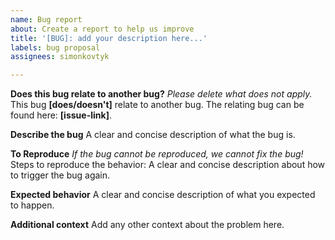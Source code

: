 ```yaml
---
name: Bug report
about: Create a report to help us improve
title: '[BUG]: add your description here...'
labels: bug proposal
assignees: simonkovtyk

---
```


**Does this bug relate to another bug?**
*Please delete what does not apply.*
This bug **[does/doesn't]** relate to another bug.
The relating bug can be found here: **[issue-link]**.

**Describe the bug**
A clear and concise description of what the bug is.

**To Reproduce**
*If the bug cannot be reproduced, we cannot fix the bug!*
Steps to reproduce the behavior:
A clear and concise description about how to trigger the bug again.

**Expected behavior**
A clear and concise description of what you expected to happen.

**Additional context**
Add any other context about the problem here.
